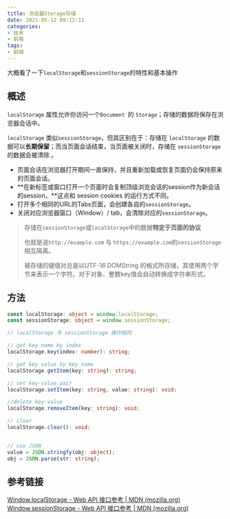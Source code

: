 ```yaml
---
title: 浏览器Storage存储
date: 2021-05-12 09:12:11
categories:
- 技术
- 前端
tags:
- 前端
---
```



大概看了一下`localStorage`和`sessionStorage`的特性和基本操作

## 概述

`localStorage` 属性允许你访问一个`Document `的 `Storage`；存储的数据将保存在浏览器会话中。

`localStorage` 类似`sessionStorage`，但其区别在于：存储在 `localStorage` 的数据可以**长期保留**；而当页面会话结束，当页面被关闭时，存储在 `sessionStorage` 的数据会被清除 。

<!--more-->

- 页面会话在浏览器打开期间一直保持，并且重新加载或恢复页面仍会保持原来的页面会话。
- **在新标签或窗口打开一个页面时会复制顶级浏览会话的session作为新会话的session，**这点和 session cookies 的运行方式不同。
- 打开多个相同的URL的Tabs页面，会创建各自的`sessionStorage`。
- 关闭对应浏览器窗口（Window）/ tab，会清除对应的`sessionStorage`。 

> 存储在`sessionStorage`或`localStorage`中的数据**特定于页面的协议**
>
> 也就是说`http://example.com` 与 `https://example.com`的`sessionStorage`相互隔离。
>
> 被存储的键值对总是以UTF-16 DOMString 的格式所存储，其使用两个字节来表示一个字符。对于对象、整数key值会自动转换成字符串形式。



## 方法

```typescript
const localStorage: object = window.localStorage;
const sessionStorage: object = window.sessionStorage;

// localStorage 与 sessionStorage 操作相同

// get key name by index
localStorage.key(index: number): string;

// get key value by key name
localStorage.getItem(key: string): string;

// set key-value pair
localStorage.setItem(key: string, value: string): void;

//delete key-value
localStorage.removeItem(key: string): void;

// clear
localStorage.clear(): void;


// use JSON
value = JSON.stringfy(obj: object);
obj = JSON.parse(str: string);
```



## 参考链接

[Window.localStorage - Web API 接口参考 | MDN (mozilla.org)](https://developer.mozilla.org/zh-CN/docs/Web/API/Window/localStorage)
[Window.sessionStorage - Web API 接口参考 | MDN (mozilla.org)](https://developer.mozilla.org/zh-CN/docs/Web/API/Window/sessionStorage)


